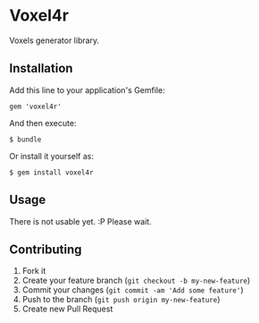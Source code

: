 # Voxel4r

Voxels generator library.

## Installation

Add this line to your application's Gemfile:

    gem 'voxel4r'

And then execute:

    $ bundle

Or install it yourself as:

    $ gem install voxel4r

## Usage

There is not usable yet. :P
Please wait.

## Contributing

1. Fork it
2. Create your feature branch (`git checkout -b my-new-feature`)
3. Commit your changes (`git commit -am 'Add some feature'`)
4. Push to the branch (`git push origin my-new-feature`)
5. Create new Pull Request
